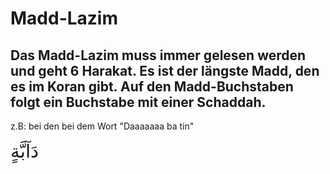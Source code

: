 # Madd-Lazim

## Das Madd-Lazim muss immer gelesen werden und geht 6 Harakat. Es ist der längste Madd, den es im Koran gibt. Auf den Madd-Buchstaben folgt ein Buchstabe mit einer Schaddah.

z.B: bei den bei dem Wort "Daaaaaaa ba tin"

<span style="font-size: 22pt">دَآبَّةٍ</span>